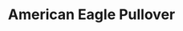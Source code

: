 ---
title: "American Eagle Pullover"
categories: ["Men","Men/Pullovers"]
images: ["./P05A7105.JPG","./P05A7104.JPG"]
---